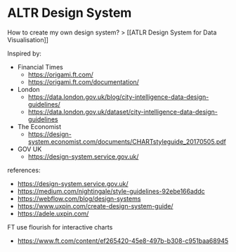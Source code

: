 # ALTR Design System

How to create my own design system? > [[ATLR Design System for Data Visualisation]]

Inspired by:
- Financial Times
  - https://origami.ft.com/
  - https://origami.ft.com/documentation/
- London 
  - https://data.london.gov.uk/blog/city-intelligence-data-design-guidelines/
  - https://data.london.gov.uk/dataset/city-intelligence-data-design-guidelines
- The Economist
  - https://design-system.economist.com/documents/CHARTstyleguide_20170505.pdf
- GOV UK
  - https://design-system.service.gov.uk/

references:
- https://design-system.service.gov.uk/
- https://medium.com/nightingale/style-guidelines-92ebe166addc
- https://webflow.com/blog/design-systems
- https://www.uxpin.com/create-design-system-guide/
- https://adele.uxpin.com/

FT use flourish for interactive charts
- https://www.ft.com/content/ef265420-45e8-497b-b308-c951baa68945